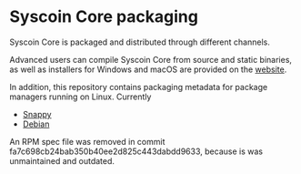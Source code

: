 Syscoin Core packaging
=======

Syscoin Core is packaged and distributed through different channels.

Advanced users can compile Syscoin Core from source and static binaries, as well as installers for Windows and macOS are
provided on the [website](https://syscoincore.org/en/download/).

In addition, this repository contains packaging metadata for package managers running on Linux. Currently

* [Snappy](/snap)
* [Debian](/debian)


An RPM spec file was removed in commit fa7c698cb24bab350b40ee2d825c443dabdd9633, because is was unmaintained and
outdated.
